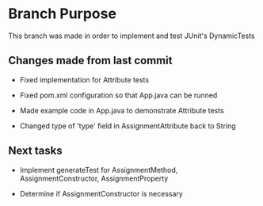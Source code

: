# Branch Purpose

This branch was made in order to implement and test JUnit's DynamicTests

## Changes made from last commit

- Fixed implementation for Attribute tests

- Fixed pom.xml configuration so that App.java can be runned

- Made example code in App.java to demonstrate Attribute tests

- Changed type of 'type' field in AssignmentAttribute back to String


## Next tasks


- Implement generateTest for AssignmentMethod, AssignmentConstructor, AssignmentProperty

- Determine if AssignmentConstructor is necessary
